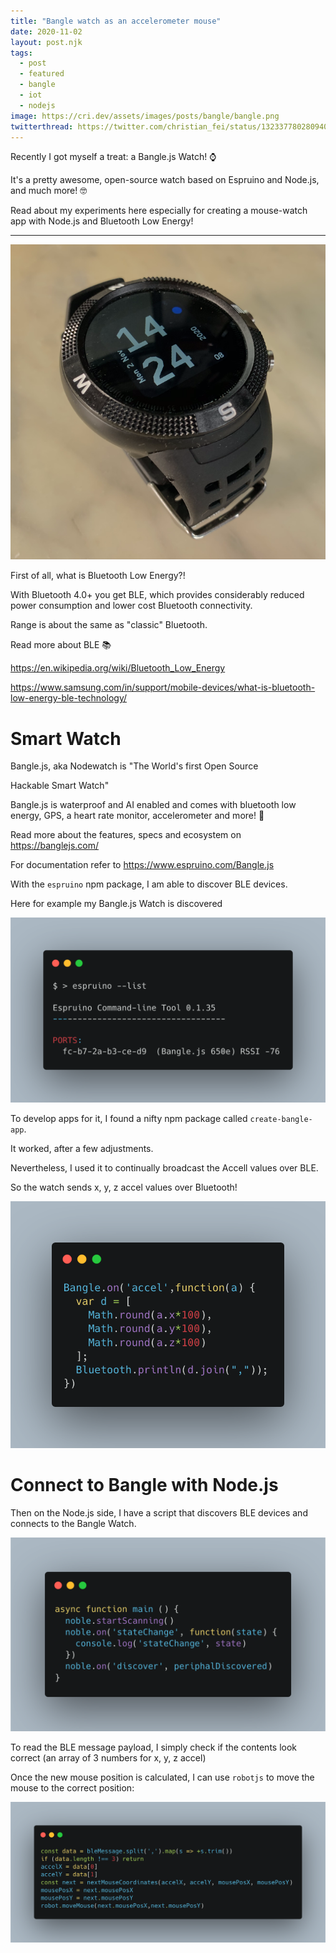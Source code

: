 ```yaml
---
title: "Bangle watch as an accelerometer mouse"
date: 2020-11-02
layout: post.njk
tags:
  - post
  - featured
  - bangle
  - iot
  - nodejs
image: https://cri.dev/assets/images/posts/bangle/bangle.png
twitterthread: https://twitter.com/christian_fei/status/1323377802809401345
---
```


Recently I got myself a treat: a Bangle.js Watch! ⌚️

It's a pretty awesome, open-source watch based on Espruino and Node.js, and much more! 🤓

Read about my experiments here especially for creating a mouse-watch app with Node.js and Bluetooth Low Energy!

---

![bangle watch](/assets/images/posts/bangle/bangle.png)

First of all, what is Bluetooth Low Energy?!

With Bluetooth 4.0+ you get BLE, which provides considerably reduced power consumption and lower cost Bluetooth connectivity.

Range is about the same as "classic" Bluetooth.

Read more about BLE 📚

https://en.wikipedia.org/wiki/Bluetooth_Low_Energy

https://www.samsung.com/in/support/mobile-devices/what-is-bluetooth-low-energy-ble-technology/

# Smart Watch

Bangle.js, aka Nodewatch is "The World's first Open Source

Hackable Smart Watch"

Bangle.js is waterproof and AI enabled and comes with bluetooth low energy, GPS, a heart rate monitor, accelerometer and more! 🎸

Read more about the features, specs and ecosystem on https://banglejs.com/

For documentation refer to https://www.espruino.com/Bangle.js

With the `espruino` npm package, I am able to discover BLE devices.

Here for example my Bangle.js Watch is discovered

![espruino cli](/assets/images/posts/bangle/espruino-cli.png)

To develop apps for it, I found a nifty npm package called `create-bangle-app`.

It worked, after a few adjustments.

Nevertheless, I used it to continually broadcast the Accell values over BLE.

So the watch sends x, y, z accel values over Bluetooth!

![bangle-code](/assets/images/posts/bangle/bangle-code.png)

# Connect to Bangle with Node.js

Then on the Node.js side, I have a script that discovers BLE devices and connects to the Bangle Watch.

![noble](/assets/images/posts/bangle/noble.png)

To read the BLE message payload, I simply check if the contents look correct (an array of 3 numbers for x, y, z accel)

Once the new mouse position is calculated, I can use `robotjs` to move the mouse to the correct position:

![nodejs-ble-message](/assets/images/posts/bangle/nodejs-ble-message.png)

